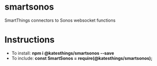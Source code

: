 # smartsonos

SmartThings connectors to Sonos websocket functions

# Instructions

- To install: **npm i @katesthings/smartsonos --save**
- To include: **const SmartSonos = require(@katesthings/smartsonos);**
